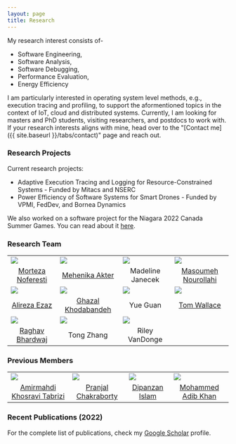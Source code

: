 ```yaml
---
layout: page
title: Research
---
```


<!--- 
Add an image to the /assets/img/ directory and add that file name like the following line above the "---" to add a cover image.

cover-img: /assets/img/path.jpg 
--->
My research interest consists of-

* Software Engineering,
* Software Analysis,
* Software Debugging,
* Performance Evaluation,
* Energy Efficiency

I am particularly interested in operating system level methods, e.g., execution tracing and profiling, to support the aformentioned topics in the context of IoT, cloud and distributed systems. Currently, I am looking for masters and PhD students, visiting researchers, and postdocs to work with. If your research interests aligns with mine, head over to the "[Contact me]({{ site.baseurl }}/tabs/contact)" page and reach out.

### Research Projects
Current research projects:

* Adaptive Execution Tracing and Logging for Resource-Constrained Systems - Funded by Mitacs and NSERC
* Power Efficiency of Software Systems for Smart Drones - Funded by VPMI, FedDev, and Bornea Dynamics

We also worked on a software project for the Niagara 2022 Canada Summer Games. You can read about it [here](https://brocku.ca/brock-news/2022/05/canada-games-teaching-spotlight-computer-science-students-developing-canada-games-chatbot/).

### Research Team

<p></p>
<style>
    td {
        border: none !important;
    }
</style>

<div align="center">
    <table>
        <tr>
            <td><img src="{{ site.baseurl }}/assets/img/people/image.png"/></td>
            <td><img src="{{ site.baseurl }}/assets/img/people/mehenika.jpg"/></td>
            <td><img src="{{ site.baseurl }}/assets/img/people/image.png"/></td>
            <td><img src="{{ site.baseurl }}/assets/img/people/masoumeh.jpg"/></td>
        </tr>
        <tr>
            <td style="text-align: center"><a href="https://www.linkedin.com/in/morteza-noferesti-a69862188">Morteza Noferesti</a></td>
            <td style="text-align: center"><a href="https://www.linkedin.com/in/mehenika">Mehenika Akter</a></td>
            <td style="text-align: center">Madeline Janecek</td>
            <td style="text-align: center"><a href="https://www.linkedin.com/in/masoumeh-nourollahi-3ba5b536/">Masoumeh Nourollahi</a></td>
        </tr>
        <tr>
            <td><img src="{{ site.baseurl }}/assets/img/people/alireza.png"/></td>
            <td><img src="{{ site.baseurl }}/assets/img/people/ghazal.png"/></td>
            <td><img src="{{ site.baseurl }}/assets/img/people/image.png"/></td>
            <td><img src="{{ site.baseurl }}/assets/img/people/tom.png"/></td>
        </tr>
        <tr>
            <td style="text-align: center"><a href="https://www.linkedin.com/in/s-alireza-ezaz-93a0881b9/">Alireza Ezaz</a></td>
            <td style="text-align: center"><a href="http://ghazalkhodabandeh.tilda.ws/">Ghazal Khodabandeh</a></td>
            <td style="text-align: center">Yue Guan</td>
            <td style="text-align: center"><a href="https://www.linkedin.com/in/tom-wallace-597099196/">Tom Wallace</a></td>
        </tr>
        <tr>
            <td><img src="{{ site.baseurl }}/assets/img/people/image.png"/></td>
            <td><img src="{{ site.baseurl }}/assets/img/people/image.png"/></td>
            <td><img src="{{ site.baseurl }}/assets/img/people/riley.jpg"/></td>
        </tr>
        <tr>
            <td style="text-align: center"><a href="https://www.linkedin.com/in/raghav-bhardwaj-878067153/">Raghav Bhardwaj</a></td>
            <td style="text-align: center">Tong Zhang</td>
            <td style="text-align: center">Riley VanDonge</td>
        </tr>
    </table>
</div>
<p></p>

### Previous Members

<p></p>

<div align="center">
    <table>
        <tr>
            <td><img src="{{ site.baseurl }}/assets/img/people/amir.jpg"/></td>
            <td><img src="{{ site.baseurl }}/assets/img/people/pranjal.jpeg"/></td>
            <td><img src="{{ site.baseurl }}/assets/img/people/dipanzan.jpg"/></td>
            <td><img src="{{ site.baseurl }}/assets/img/people/adib.png"/></td>
        </tr>
        <tr>
            <td style="text-align: center"><a href="https://www.linkedin.com/in/amirmahdi-khosravi/">Amirmahdi Khosravi Tabrizi</a></td>
            <td style="text-align: center"><a href="https://pranjal.net/">Pranjal Chakraborty</a></td>
            <td style="text-align: center"><a href="https://www.linkedin.com/in/dipanzan-islam-583131178/">Dipanzan Islam</a></td>
            <td style="text-align: center"><a href="https://www.linkedin.com/in/mohammedadibkhan/">Mohammed Adib Khan</a></td>
        </tr>
    </table>
</div>
<p></p>

### Recent Publications (2022)
For the complete list of publications, check my [Google Scholar](https://scholar.google.com/citations?hl=en&user=sJWcLv8AAAAJ&view_op=list_works&sortby=pubdate) 
profile.

<!-- * Raphael Beamonte, Ezzati-Jivan, Naser, and Michel R Dagenais.\
  Execution trace-based model verification to analyze multicore and real-time systems.\
  Concurrency and Computation: Practice and Experience, **2022**.\
  https://doi.org/10.1002/cpe.69742.

* Majid Rezazadeh, Ezzati-Jivan, Naser, Seyed Vahid Azhari, and Michel R Dagenais.\
  Performance evaluation of complex multi-thread applications through execution path analysis.\
  Elsevier Performance Evaluation, **2022**.\
  https://doi.org/10.1016/j.peva.2022.102289 -->
